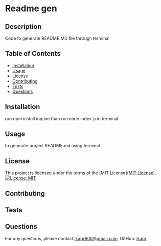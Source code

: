 # Readme gen

## Description
Code to generate README.MD file through terminal

## Table of Contents
- [Installation](#installation)
- [Usage](#usage)
- [License](#license)
- [Contributing](#contributing)
- [Tests](#tests)
- [Questions](#questions)

## Installation
run npm install inquire than run node index.js in terminal

## Usage
to generate project README.md using terminal

## License

This project is licensed under the terms of the [MIT License]([MIT License](https://opensource.org/licenses/MIT)). [![License: MIT](https://img.shields.io/badge/License-MIT-yellow.svg)](https://opensource.org/licenses/MIT)

## Contributing


## Tests


## Questions
For any questions, please contact ikapr600@gmail.com.
GitHub: [ikapr](https://github.com/ikapr)
